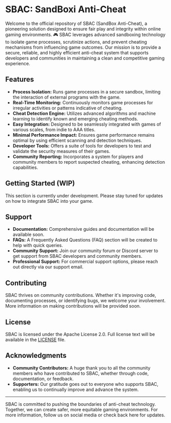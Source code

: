 # SBAC: SandBoxi Anti-Cheat 
Welcome to the official repository of SBAC (SandBox Anti-Cheat), a pioneering solution designed to ensure fair play and integrity within online gaming environments. 🎮 SBAC leverages advanced sandboxing technology to isolate game processes, scrutinize actions, and prevent cheating mechanisms from influencing game outcomes. Our mission is to provide a secure, reliable, and highly efficient anti-cheat system that supports developers and communities in maintaining a clean and competitive gaming experience.

## Features 

- **Process Isolation:** Runs game processes in a secure sandbox, limiting the interaction of external programs with the game.
- **Real-Time Monitoring:** Continuously monitors game processes for irregular activities or patterns indicative of cheating. 
- **Cheat Detection Engine:** Utilizes advanced algorithms and machine learning to identify known and emerging cheating methods. 
- **Easy Integration:** Designed to be seamlessly integrated with games of various scales, from indie to AAA titles. 
- **Minimal Performance Impact:** Ensures game performance remains optimal by using efficient scanning and detection techniques. 
- **Developer Tools:** Offers a suite of tools for developers to test and validate the security measures of their games. 
- **Community Reporting:** Incorporates a system for players and community members to report suspected cheating, enhancing detection capabilities. 

## Getting Started (WIP) 

This section is currently under development. Please stay tuned for updates on how to integrate SBAC into your game.

## Support 

- **Documentation:** Comprehensive guides and documentation will be available soon.
- **FAQs:** A Frequently Asked Questions (FAQ) section will be created to help with quick queries.
- **Community Support:** Join our community forum or Discord server to get support from SBAC developers and community members. 
- **Professional Support:** For commercial support options, please reach out directly via our support email.

## Contributing 

SBAC thrives on community contributions. Whether it's improving code, documenting processes, or identifying bugs, we welcome your involvement. More information on making contributions will be provided soon.

## License 

SBAC is licensed under the Apache License 2.0. Full license text will be available in the [LICENSE](https://github.com/dev-nolant/SBAC/blob/main/LICENSE) file.

## Acknowledgments 

- **Community Contributors:** A huge thank you to all the community members who have contributed to SBAC, whether through code, documentation, or feedback.
- **Supporters:** Our gratitude goes out to everyone who supports SBAC, enabling us to continually improve and advance the system.

---

SBAC is committed to pushing the boundaries of anti-cheat technology. Together, we can create safer, more equitable gaming environments. For more information, follow us on social media or check back here for updates.
